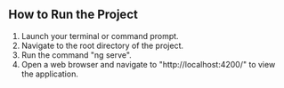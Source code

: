 ## How to Run the Project

1. Launch your terminal or command prompt.
2. Navigate to the root directory of the project.
3. Run the command "ng serve".
4. Open a web browser and navigate to "http://localhost:4200/" to view the application.
